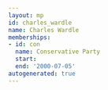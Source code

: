 ```yaml
---
layout: mp
id: charles_wardle
name: Charles Wardle
memberships:
- id: con
  name: Conservative Party
  start: 
  end: '2000-07-05'
autogenerated: true
---
```


